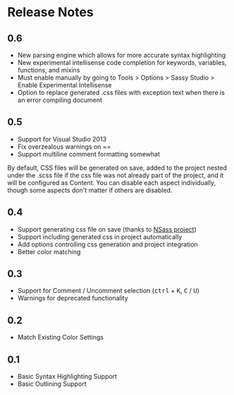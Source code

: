 # Release Notes

## 0.6

- New parsing engine which allows for more accurate syntax highlighting
- New experimental intellisense code completion for keywords, variables, functions, and mixins
 - Must enable manually by going to Tools > Options > Sassy Studio > Enable Experimental Intellisense
- Option to replace generated .css files with exception text when there is an error compiling document

## 0.5

- Support for Visual Studio 2013
- Fix overzealous warnings on ==
- Support multiline comment formatting somewhat

By default, CSS files will be generated on save, added to the project nested under the .scss file if
the css file was not already part of the project, and it will be configured as Content. You can
disable each aspect individually, though some aspects don't matter if others are disabled.

## 0.4

- Support generating css file on save (thanks to [NSass project](https://github.com/TBAPI-0KA/NSass))
- Support including generated css in project automatically
- Add options controlling css generation and project integration
- Better color matching

## 0.3

- Support for Comment / Uncomment selection (<kbd>ctrl</kbd> + <kbd>K</kbd>, <kbd>C</kbd> / <kbd>U</kbd>)
- Warnings for deprecated functionality

## 0.2

- Match Existing Color Settings

## 0.1

- Basic Syntax Highlighting Support
- Basic Outlining Support 